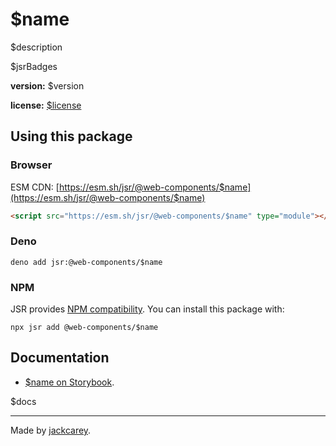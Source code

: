 # $name

$description

$jsrBadges

**version:** $version

**license:** [$license](./LICENSE.md)

## Using this package

### Browser

ESM CDN: [https://esm.sh/jsr/@web-components/$name](https://esm.sh/jsr/@web-components/$name)

```html
<script src="https://esm.sh/jsr/@web-components/$name" type="module"></script>
```

### Deno

```
deno add jsr:@web-components/$name
```

### NPM

JSR provides [NPM compatibility](https://jsr.io/docs/npm-compatibility). You can install this package with:

```
npx jsr add @web-components/$name
```

## Documentation

-   [$name on Storybook](https://jackcarey.co.uk/web-components/storybook-static/?path=/docs/about--all-stories).

$docs

---

Made by [jackcarey](https://jackcarey.co.uk).
